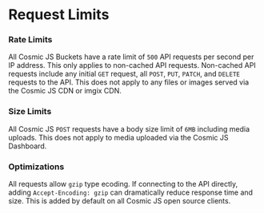 # Request Limits
### Rate Limits
All Cosmic JS Buckets have a rate limit of `500` API requests per second per IP address. This only applies to non-cached API requests. Non-cached API requests include any initial `GET` request, all `POST`, `PUT`, `PATCH`, and `DELETE` requests to the API. This does not apply to any files or images served via the Cosmic JS CDN or imgix CDN. 

### Size Limits
All Cosmic JS `POST` requests have a body size limit of `6MB` including media uploads. This does not apply to media uploaded via the Cosmic JS Dashboard.

### Optimizations
All requests allow `gzip` type ecoding. If connecting to the API directly, adding `Accept-Encoding: gzip` can dramatically reduce response time and size. This is added by default on all Cosmic JS open source clients.